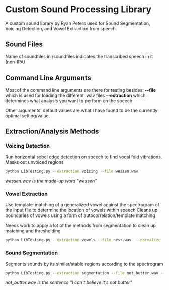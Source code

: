 # Custom Sound Processing Library

A custom sound library by Ryan Peters used for Sound Segmentation, Voicing Detection, and Vowel Extraction from speech.

## Sound Files
Name of soundfiles in /soundfiles indicates the transcribed speech in it (non-IPA)


## Command Line Arguments
Most of the command line arguments are there for testing besides:
    **--file** which is used for loading the different .wav files
    **--extraction** which determines what analysis you want to perform on the speech

Other arguments' default values are what I have found to be the currently optimal setting/value.


## Extraction/Analysis Methods

### Voicing Detection

Run horizontal sobel edge detection on speech to find vocal fold vibrations. Masks out unvoiced regions

```bash
python LibTesting.py --extraction voicing --file wessen.wav 
```

*wessen.wav is the made-up word "wessen"*


### Vowel Extraction

Use template-matching of a generalized vowel against the spectrogram of the input file to determine the location of vowels within speech
Cleans up boundaries of vowels using a form of autocorrelation/template matching

Needs work to apply a lot of the methods from segmentation to clean up matching and thresholding

```bash
python LibTesting.py --extraction vowels --file nest.wav  --normalize
```


### Sound Segmentation

Segments sounds by its similar/stable regions according to the spectrogram

```bash
python LibTesting.py --extraction segmentation --file not_butter.wav --normalize
```

*not_butter.wav is the sentence "I can't believe it's not butter"*

